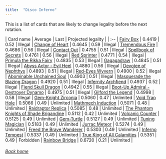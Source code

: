 ```yaml
---
title:  "Disco Inferno"
---
```


This is a list of cards that are likely to change legality before the next rotation.

| Card name | Average | Last | Projected legality |
| :-- |
[Fairy Box](https://db.ygoprodeck.com/card/?search=Fairy%20Box) | 0.4419 | 0.52 | Illegal |
[Change of Heart](https://db.ygoprodeck.com/card/?search=Change%20of%20Heart) | 0.4645 | 0.59 | Illegal |
[Tremendous Fire](https://db.ygoprodeck.com/card/?search=Tremendous%20Fire) | 0.4686 | 0.56 | Illegal |
[Contact Out](https://db.ygoprodeck.com/card/?search=Contact%20Out) | 0.4755 | 0.51 | Illegal |
[Spellbook of Secrets](https://db.ygoprodeck.com/card/?search=Spellbook%20of%20Secrets) | 0.4761 | 0.56 | Illegal |
[Red Sprinter](https://db.ygoprodeck.com/card/?search=Red%20Sprinter) | 0.4771 | 0.54 | Illegal |
[Primula the Rikka Fairy](https://db.ygoprodeck.com/card/?search=Primula%20the%20Rikka%20Fairy) | 0.4835 | 0.53 | Illegal |
[Gagagadraw](https://db.ygoprodeck.com/card/?search=Gagagadraw) | 0.4845 | 0.51 | Illegal |
[Abyss Actor - Evil Heel](https://db.ygoprodeck.com/card/?search=Abyss%20Actor%20-%20Evil%20Heel) | 0.4880 | 0.56 | Illegal |
[Devotee of Nephthys](https://db.ygoprodeck.com/card/?search=Devotee%20of%20Nephthys) | 0.4893 | 0.51 | Illegal |
[Red-Eyes Wyvern](https://db.ygoprodeck.com/card/?search=Red-Eyes%20Wyvern) | 0.4900 | 0.52 | Illegal |
[Abominable Unchained Soul](https://db.ygoprodeck.com/card/?search=Abominable%20Unchained%20Soul) | 0.4903 | 0.51 | Illegal |
[Masquerade the Blazing Dragon](https://db.ygoprodeck.com/card/?search=Masquerade%20the%20Blazing%20Dragon) | 0.4920 | 0.51 | Illegal |
[Infernity Archfiend](https://db.ygoprodeck.com/card/?search=Infernity%20Archfiend) | 0.4937 | 0.52 | Illegal |
[Fiend Skull Dragon](https://db.ygoprodeck.com/card/?search=Fiend%20Skull%20Dragon) | 0.4942 | 0.55 | Illegal |
[Boot-Up Admiral - Destroyer Dynamo](https://db.ygoprodeck.com/card/?search=Boot-Up%20Admiral%20-%20Destroyer%20Dynamo) | 0.4975 | 0.51 | Illegal |
[Gilford the Legend](https://db.ygoprodeck.com/card/?search=Gilford%20the%20Legend) | 0.4998 | 0.58 | Illegal |
[Gem-Knight Zirconia](https://db.ygoprodeck.com/card/?search=Gem-Knight%20Zirconia) | 0.5060 | 0.47 | Unlimited |
[Void Trap Hole](https://db.ygoprodeck.com/card/?search=Void%20Trap%20Hole) | 0.5066 | 0.49 | Unlimited |
[Mathmech Induction](https://db.ygoprodeck.com/card/?search=Mathmech%20Induction) | 0.5071 | 0.48 | Unlimited |
[Raidraptor Replica](https://db.ygoprodeck.com/card/?search=Raidraptor%20Replica) | 0.5085 | 0.48 | Unlimited |
[The Phantom Knights of Shade Brigandine](https://db.ygoprodeck.com/card/?search=The%20Phantom%20Knights%20of%20Shade%20Brigandine) | 0.5112 | 0.42 | Unlimited |
[Volcanic Counter](https://db.ygoprodeck.com/card/?search=Volcanic%20Counter) | 0.5125 | 0.49 | Unlimited |
[Gem-Turtle](https://db.ygoprodeck.com/card/?search=Gem-Turtle) | 0.5127 | 0.49 | Unlimited |
[Tuning Magician](https://db.ygoprodeck.com/card/?search=Tuning%20Magician) | 0.5183 | 0.49 | Unlimited |
[Jurrac Meteor](https://db.ygoprodeck.com/card/?search=Jurrac%20Meteor) | 0.5274 | 0.49 | Unlimited |
[Freed the Brave Wanderer](https://db.ygoprodeck.com/card/?search=Freed%20the%20Brave%20Wanderer) | 0.5303 | 0.49 | Unlimited |
[Inferno Tempest](https://db.ygoprodeck.com/card/?search=Inferno%20Tempest) | 0.5337 | 0.49 | Unlimited |
[True King of All Calamities](https://db.ygoprodeck.com/card/?search=True%20King%20of%20All%20Calamities) | 0.5351 | 0.49 | Forbidden |
[Rainbow Bridge](https://db.ygoprodeck.com/card/?search=Rainbow%20Bridge) | 0.6720 | 0.21 | Unlimited |

###### [Back home](index)